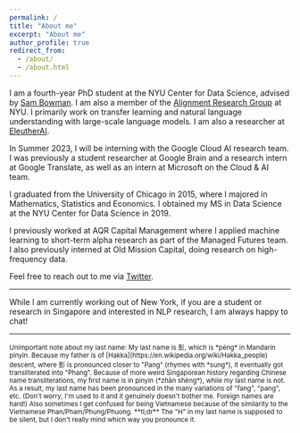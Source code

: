 ```yaml
---
permalink: /
title: "About me"
excerpt: "About me"
author_profile: true
redirect_from: 
  - /about/
  - /about.html
---
```

I am a fourth-year PhD student at the NYU Center for Data Science, advised by [Sam Bowman](https://www.nyu.edu/projects/bowman/). I am also a member of the [Alignment Research Group](https://wp.nyu.edu/arg/) at NYU. I primarily work on transfer learning and natural language understanding with large-scale language models. I am also a researcher at [EleutherAI](eleuther.ai/).

In Summer 2023, I will be interning with the Google Cloud AI research team. I was previously a student researcher at Google Brain and a research intern at Google Translate, as well as an intern at Microsoft on the Cloud & AI team.

I graduated from the University of Chicago in 2015, where I majored in Mathematics, Statistics and Economics. I obtained my MS in Data Science at the NYU Center for Data Science in 2019.

I previously worked at AQR Capital Management where I applied machine learning to short-term alpha research as part of the Managed Futures team. I also previously interned at Old Mission Capital, doing research on high-frequency data.

Feel free to reach out to me via [Twitter](https://twitter.com/zhansheng).

<meta name="google-site-verification" content="uMe0DjLQIFfwu_0BJLcQbRorbxQwt482yek2g1vUTXk" />

<hr />

While I am currently working out of New York, if you are a student or research in Singapore and interested in NLP research, I am always happy to chat! 

<hr />

<small>
Unimportant note about my last name: My last name is 彭, which is *péng* in Mandarin pinyin. Because my father is of [Hakka](https://en.wikipedia.org/wiki/Hakka_people) descent, where 彭 is pronounced closer to "Pang" (rhymes with *sung*), it eventually got transliterated into "Phang". Because of more weird Singaporean history regarding Chinese name transliterations, my first name is in pinyin (*zhǎn shèng*), while my last name is not.
</small>

<small>
As a result, my last name has been pronounced in the many variations of "fang", "pang", etc. (Don't worry, I'm used to it and it genuinely doesn't bother me. Foreign names are hard!) Also sometimes I get confused for being Vietnamese because of the similarity to the Vietnamese Phan/Pham/Phung/Phuong.
</small>

<small>
**tl;dr** The "H" in my last name is supposed to be silent, but I don't really mind which way you pronounce it. 
</small>